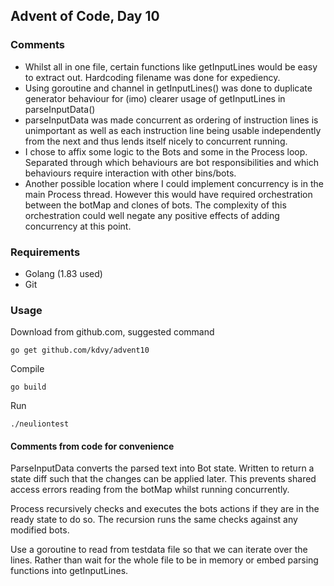 ## Advent of Code, Day 10

### Comments

* Whilst all in one file, certain functions like getInputLines would
be easy to extract out. Hardcoding filename was done for expediency.
* Using goroutine and channel in getInputLines() was done to duplicate
generator behaviour for (imo) clearer usage of getInputLines in parseInputData()
* parseInputData was made concurrent as ordering of instruction lines is
unimportant as well as each instruction line being usable independently
from the next and thus lends itself nicely to concurrent running.
* I chose to affix some logic to the Bots and some in the Process loop. Separated
through which behaviours are bot responsibilities and which behaviours require
interaction with other bins/bots.
* Another possible location where I could implement concurrency is in the main
Process thread. However this would have required orchestration between the botMap
and clones of bots. The complexity of this orchestration could well negate any
 positive effects of adding concurrency at this point.

### Requirements
* Golang (1.83 used)
* Git

### Usage

Download from github.com, suggested command

```go get github.com/kdvy/advent10```

Compile

```go build```

Run

```./neuliontest```

#### Comments from code for convenience
 

ParseInputData converts the parsed text into Bot state. Written to return a state diff such that the changes
can be applied later. This prevents shared access errors reading from the botMap whilst running concurrently.

Process recursively checks and executes the bots actions if they are in the ready state to do so. The recursion
runs the same checks against any modified bots.

Use a goroutine to read from testdata file so that we can
iterate over the lines. Rather than wait for the whole file to be in memory
or embed parsing functions into getInputLines.
